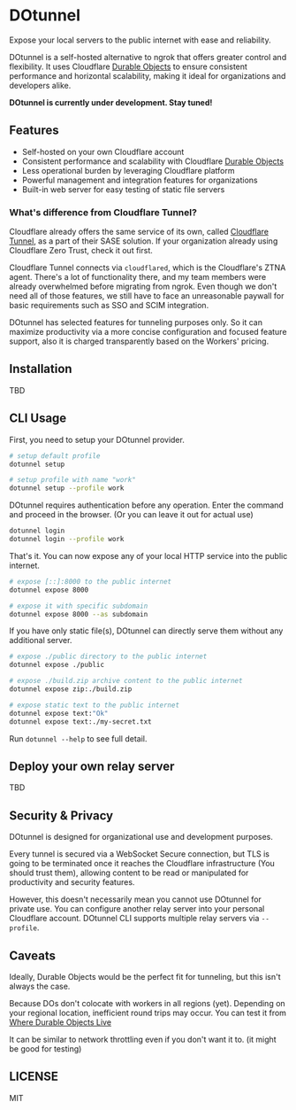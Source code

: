 # DOtunnel

Expose your local servers to the public internet with ease and reliability.

DOtunnel is a self-hosted alternative to ngrok that offers greater control and flexibility. It uses Cloudflare [Durable Objects] to ensure consistent performance and horizontal scalability, making it ideal for organizations and developers alike.

**DOtunnel is currently under development. Stay tuned!**

## Features

- Self-hosted on your own Cloudflare account
- Consistent performance and scalability with Cloudflare [Durable Objects]
- Less operational burden by leveraging Cloudflare platform
- Powerful management and integration features for organizations
- Built-in web server for easy testing of static file servers

### What's difference from Cloudflare Tunnel?

Cloudflare already offers the same service of its own, called [Cloudflare Tunnel], as a part of their SASE solution. If your organization already using Cloudflare Zero Trust, check it out first.

Cloudflare Tunnel connects via `cloudflared`, which is the Cloudflare's ZTNA agent. There's a lot of functionality there, and my team members were already overwhelmed before migrating from ngrok. Even though we don't need all of those features, we still have to face an unreasonable paywall for basic requirements such as SSO and SCIM integration.

DOtunnel has selected features for tunneling purposes only. So it can maximize productivity via a more concise configuration and focused feature support, also it is charged transparently based on the Workers' pricing.

## Installation

TBD

## CLI Usage

First, you need to setup your DOtunnel provider.

```sh
# setup default profile
dotunnel setup

# setup profile with name "work"
dotunnel setup --profile work
```

DOtunnel requires authentication before any operation. Enter the command and proceed in the browser. (Or you can leave it out for actual use)

```sh
dotunnel login
dotunnel login --profile work
```

That's it. You can now expose any of your local HTTP service into the public internet.

```sh
# expose [::]:8000 to the public internet
dotunnel expose 8000

# expose it with specific subdomain
dotunnel expose 8000 --as subdomain
```

If you have only static file(s), DOtunnel can directly serve them without any additional server.

```sh
# expose ./public directory to the public internet
dotunnel expose ./public

# expose ./build.zip archive content to the public internet
dotunnel expose zip:./build.zip

# expose static text to the public internet
dotunnel expose text:"Ok"
dotunnel expose text:./my-secret.txt
```

Run `dotunnel --help` to see full detail.

## Deploy your own relay server

TBD

## Security & Privacy

DOtunnel is designed for organizational use and development purposes.

Every tunnel is secured via a WebSocket Secure connection, but TLS is going to be terminated once it reaches the Cloudflare infrastructure (You should trust them), allowing content to be read or manipulated for productivity and security features.

However, this doesn't necessarily mean you cannot use DOtunnel for private use. You can configure another relay server into your personal Cloudflare account. DOtunnel CLI supports multiple relay servers via `--profile`.

## Caveats

Ideally, Durable Objects would be the perfect fit for tunneling, but this isn't always the case.

Because DOs don't colocate with workers in all regions (yet). Depending on your regional location, inefficient round trips may occur. You can test it from [Where Durable Objects Live]

It can be similar to network throttling even if you don't want it to. (it might be good for testing)

## LICENSE

MIT

[Cloudflare Tunnel]: https://developers.cloudflare.com/cloudflare-one/connections/connect-networks/
[Durable Objects]: https://developers.cloudflare.com/durable-objects/
[Where Durable Objects Live]: https://where.durableobjects.live/
